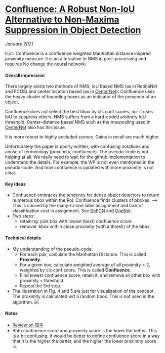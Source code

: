 # [Confluence: A Robust Non-IoU Alternative to Non-Maxima Suppression in Object Detection](https://arxiv.org/abs/2012.00257)

_January 2021_

tl;dr: Confluence is a confidence weighted Manhattan distance inspired proximity measure. It is an alternative to NMS in post-processing and requires No change the neural network.

#### Overall impression
There largely exists two methods of NMS, IoU based NMS (as in RetinaNet and FCOS) and center location based (as in [CenterNet](centernet.md)). Confluence uses the heavy cluster of bounding boxes as an indicator of the presence of an object. 

Confluence does not select the best bbox by cls conf scores, nor it uses IoU to suppress others. NMS suffers from a hard-coded arbitrary IoU threshold. Center-distance based NMS such as the maxpooling used in [CenterNet](centernet.md) also has this issue. 

It is more robust to highly occluded scenes. Gains in recall are much higher. 

Unfortunately the paper is poorly written, with confusing notations and abuse of terminology (proximity, confluence). The pseudo-code is not helping at all. We really need to wait for the github implementation to understand the details. For example, the WP is not even mentioned in the pseudo-code. And how confluence is updated with more proximity is not clear.

#### Key ideas
- Confluence embraces the tendency for dense object detectors to return numerous bbox within the RoI. Confluence finds clusters of bboxes. --> This is caused by the many-to-one label assignment and lack of classification cost in assignment. See [DeFCN](defcn.md) and [OneNet](onenet.md).
- Two steps:
	- retaining: pick box with lowest (best) confluence score.
	- removal: bbox within close proximity (with a thresh) of the bbox.

#### Technical details
- My understanding of the pseudo-code:
	- For each pair, calculate the Manhattan Distance. This is called **Proximity**.
	- For a given box, calculate weighted average of all proximity < 2, weighted by cls conf score. This is called **Confluence**. 
	- Find lowest confluence score, retain it, and remove all other box with proximity < threshold.
	- Repeat the 3rd step.
- The illustration in Fig. 4 and 5 are just for visualization of the concept. The proximity is calculated wrt a random bbox. This is not used in the algorithm.
![](https://mmbiz.qpic.cn/mmbiz_png/5ooHoYt0tgmsKU8gXsrWA913B6d5Oh6xkz3lZ1yuWoEHiaIYnZIrPubmd9rBJbgXuNZTCNKXU5wBxWLQy3rOUjQ/640?wx_fmt=png&tp=webp&wxfrom=5&wx_lazy=1&wx_co=1)

#### Notes
- [Review on 知乎](https://mp.weixin.qq.com/s/snLxpvUAWphO3xzfPOpdCQ)
- Both confluence score and proximity score is the lower the better. This is a bit confusing. It would be better to define confluence score in a way that it is the higher the better, and the higher the lower proximity score is. 
